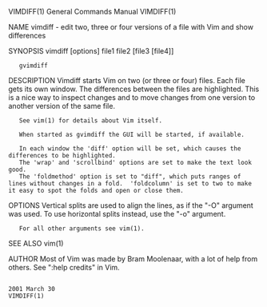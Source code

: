 VIMDIFF(1)                                                                                 General Commands Manual                                                                                 VIMDIFF(1)



NAME
       vimdiff - edit two, three or four versions of a file with Vim and show differences

SYNOPSIS
       vimdiff [options] file1 file2 [file3 [file4]]

       gvimdiff

DESCRIPTION
       Vimdiff  starts  Vim  on  two (or three or four) files.  Each file gets its own window.  The differences between the files are highlighted.  This is a nice way to inspect changes and to move changes
       from one version to another version of the same file.

       See vim(1) for details about Vim itself.

       When started as gvimdiff the GUI will be started, if available.

       In each window the 'diff' option will be set, which causes the differences to be highlighted.
       The 'wrap' and 'scrollbind' options are set to make the text look good.
       The 'foldmethod' option is set to "diff", which puts ranges of lines without changes in a fold.  'foldcolumn' is set to two to make it easy to spot the folds and open or close them.

OPTIONS
       Vertical splits are used to align the lines, as if the "-O" argument was used.  To use horizontal splits instead, use the "-o" argument.

       For all other arguments see vim(1).

SEE ALSO
       vim(1)

AUTHOR
       Most of Vim was made by Bram Moolenaar, with a lot of help from others.  See ":help credits" in Vim.



                                                                                                2001 March 30                                                                                      VIMDIFF(1)
